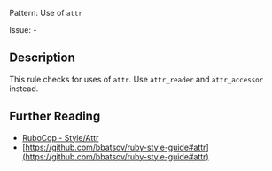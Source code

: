 Pattern: Use of `attr`

Issue: -

## Description

This rule checks for uses of `attr`. Use `attr_reader` and `attr_accessor` instead.

## Further Reading

* [RuboCop - Style/Attr](https://docs.rubocop.org/rubocop/cops_style.html#styleattr)
* [https://github.com/bbatsov/ruby-style-guide#attr](https://github.com/bbatsov/ruby-style-guide#attr)
